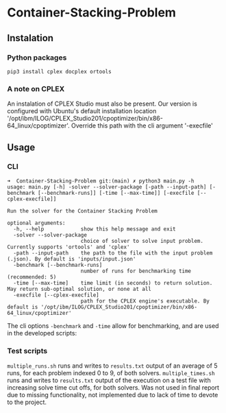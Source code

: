 # Container-Stacking-Problem

## Instalation
### Python packages
`pip3 install cplex docplex ortools`

### A note on CPLEX
An instalation of CPLEX Studio must also be present. Our version is configured with Ubuntu's default installation location '/opt/ibm/ILOG/CPLEX_Studio201/cpoptimizer/bin/x86-64_linux/cpoptimizer'. 
Override this path with the cli argument '-execfile'

## Usage
### CLI
```console
➜  Container-Stacking-Problem git:(main) ✗ python3 main.py -h
usage: main.py [-h] -solver --solver-package [-path --input-path] [-benchmark [--benchmark-runs]] [-time [--max-time]] [-execfile [--cplex-execfile]]

Run the solver for the Container Stacking Problem

optional arguments:
  -h, --help            show this help message and exit
  -solver --solver-package
                        choice of solver to solve input problem. Currently supports 'ortools' and 'cplex'
  -path --input-path    the path to the file with the input problem (.json). By default is 'inputs/input.json'
  -benchmark [--benchmark-runs]
                        number of runs for benchmarking time (recommended: 5)
  -time [--max-time]    time limit (in seconds) to return solution. May return sub-optimal solution, or none at all
  -execfile [--cplex-execfile]
                        path for the CPLEX engine's executable. By default is '/opt/ibm/ILOG/CPLEX_Studio201/cpoptimizer/bin/x86-64_linux/cpoptimizer'
```

The cli options `-benchmark` and `-time` allow for benchmarking, and are used in the developed scripts:

### Test scripts
`multiple_runs.sh` runs and writes to `results.txt` output of an average of 5 runs, for each problem indexed 0 to 9, of both solvers.
`multiple_times.sh` runs and writes to `results.txt` output of the execution on a test file with increasing solve time cut offs, for both solvers. 
Was not used in final report due to missing functionality, not implemented due to lack of time to devote to the project.

